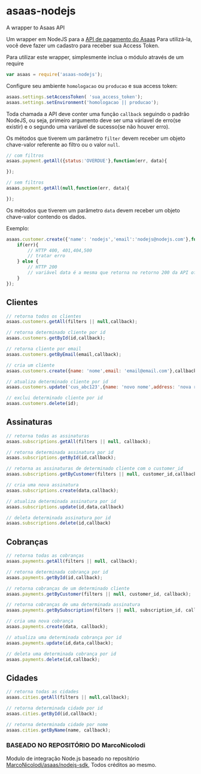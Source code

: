 # asaas-nodejs
A wrapper to Asaas API

Um wrapper em NodeJS para a [API de pagamento do Asaas](https://www.asaas.com/documentacao/faq-asaas/)
Para utilizá-la, você deve fazer um cadastro para receber sua Access Token.

Para utilizar este wrapper, simplesmente inclua o módulo através de um require

```javascript
var asaas = require('asaas-nodejs');
```

Configure seu ambiente `homologacao` ou `producao` e sua access token:

```javascript
asaas.settings.setAccessToken( 'sua_access_token');
asaas.settings.setEnvironment('homologacao || producao');
``` 

Toda chamada a API deve conter uma função `callback` seguindo o padrão NodeJS, ou seja, primeiro argumento deve ser uma váriavel de erro(se existir) e o segundo uma variável de sucesso(se não houver erro).

Os métodos que tiverem um parâmetro `filter` devem receber um objeto chave-valor referente ao filtro ou o valor `null`.

```javascript
// com filtros
asaas.payment.getAll({status:'OVERDUE'},function(err, data){

});

// sem filtros
asaas.payment.getAll(null,function(err, data){

});
```


Os métodos que tiverem um parâmetro `data` devem receber um objeto chave-valor contendo os dados.

Exemplo:

```javascript
asaas.customer.create({'name': 'nodejs','email':'nodejs@nodejs.com'},function(err, data){
	if(err){
		// HTTP 400, 401,404,500
		// tratar erro
	} else {
		// HTTP 200
		// variável data é a mesma que retorna no retorno 200 da API oficial
	}
});
```

## Clientes

```javascript
// retorna todos os clientes
asaas.customers.getAll(filters || null,callback);

// retorna determinado cliente por id
asaas.customers.getById(id,callback);

// retorna cliente por email
asaas.customers.getByEmail(email,callback);

// cria um cliente
asaas.customers.create({name: 'nome',email: 'email@email.com'},callback);

// atualiza determinado cliente por id
asaas.customers.update('cus_abc123',{name: 'novo nome',address: 'nova rua'},callback);

// exclui determinado cliente por id
asaas.customers.delete(id);
```

## Assinaturas

```javascript
// retorna todas as assinaturas
asaas.subscriptions.getAll(filters || null, callback);

// retorna determinada assinatura por id
asaas.subscriptions.getById(id,callback);

// retorna as assinaturas de determinado cliente com o customer_id
asaas.subscriptions.getByCustomer(filters || null, customer_id,callback);

// cria uma nova assinatura
asaas.subscriptions.create(data,callback);

// atualiza determinada assinatura por id
asaas.subscriptions.update(id,data,callback)

// deleta determinada assinatura por id
asaas.subscriptions.delete(id,callback)

```

## Cobranças

```javascript
// retorna todas as cobranças
asaas.payments.getAll(filters || null, callback);

// retorna determinada cobrança por id
asaas.payments.getById(id,callback);

// retorna cobranças de um determinado cliente
asaas.payments.getByCustomer(filters || null, customer_id, callback);

// retorna cobranças de uma determinada assinatura
asaas.payments.getBySubscription(filters || null, subscription_id, callback);

// cria uma nova cobrança
asaas.payments.create(data, callback);

// atualiza uma determinada cobrança por id
asaas.payments.update(id,data,callback);

// deleta uma determinada cobrança por id
asaas.payments.delete(id,callback);

```

## Cidades

```javascript
// retorna todas as cidades
asaas.cities.getAll(filters || null,callback);

// retorna determinada cidade por id
asaas.cities.getById(id,callback);

// retorna determinada cidade por nome
asaas.cities.getByName(name, callback);

```

### BASEADO NO REPOSITÓRIO DO MarcoNicolodi
Modulo de integração Node.js baseado no repositório [MarcoNicolodi/asaas/nodejs-sdk](https://github.com/MarcoNicolodi/asaas-nodejs-sdk), Todos créditos ao mesmo.